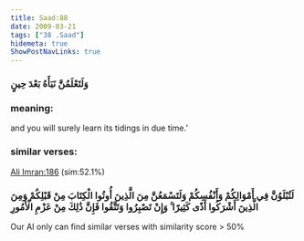```yaml
---
title: Saad:88
date: 2009-03-21
tags: ["38 .Saad"]
hidemeta: true 
ShowPostNavLinks: true 
---
```

### وَلَتَعْلَمُنَّ نَبَأَهُ بَعْدَ حِينٍ
### meaning: 
and you will surely learn its tidings in due time.’
### similar verses: 

[Ali Imran:186](/3/186) (sim:52.1%)

### لَتُبْلَوُنَّ فِي أَمْوَالِكُمْ وَأَنْفُسِكُمْ وَلَتَسْمَعُنَّ مِنَ الَّذِينَ أُوتُوا الْكِتَابَ مِنْ قَبْلِكُمْ وَمِنَ الَّذِينَ أَشْرَكُوا أَذًى كَثِيرًا ۚ وَإِنْ تَصْبِرُوا وَتَتَّقُوا فَإِنَّ ذَٰلِكَ مِنْ عَزْمِ الْأُمُورِ

Our AI only can find similar verses with similarity score > 50% 



